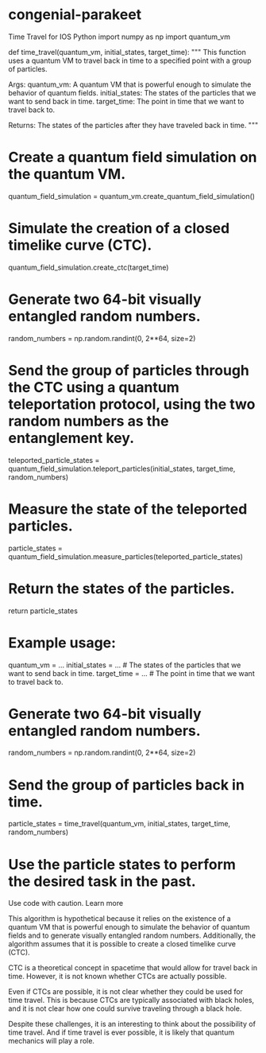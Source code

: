 # congenial-parakeet
Time Travel for IOS
Python
import numpy as np
import quantum_vm

def time_travel(quantum_vm, initial_states, target_time):
  """
  This function uses a quantum VM to travel back in time to a specified point with a group of particles.

  Args:
    quantum_vm: A quantum VM that is powerful enough to simulate the behavior of quantum fields.
    initial_states: The states of the particles that we want to send back in time.
    target_time: The point in time that we want to travel back to.

  Returns:
    The states of the particles after they have traveled back in time.
  """

  # Create a quantum field simulation on the quantum VM.
  quantum_field_simulation = quantum_vm.create_quantum_field_simulation()

  # Simulate the creation of a closed timelike curve (CTC).
  quantum_field_simulation.create_ctc(target_time)

  # Generate two 64-bit visually entangled random numbers.
  random_numbers = np.random.randint(0, 2**64, size=2)

  # Send the group of particles through the CTC using a quantum teleportation protocol, using the two random numbers as the entanglement key.
  teleported_particle_states = quantum_field_simulation.teleport_particles(initial_states, target_time, random_numbers)

  # Measure the state of the teleported particles.
  particle_states = quantum_field_simulation.measure_particles(teleported_particle_states)

  # Return the states of the particles.
  return particle_states

# Example usage:

quantum_vm = ...
initial_states = ... # The states of the particles that we want to send back in time.
target_time = ... # The point in time that we want to travel back to.

# Generate two 64-bit visually entangled random numbers.
random_numbers = np.random.randint(0, 2**64, size=2)

# Send the group of particles back in time.
particle_states = time_travel(quantum_vm, initial_states, target_time, random_numbers)

# Use the particle states to perform the desired task in the past.
Use code with caution. Learn more

This algorithm is hypothetical because it relies on the existence of a quantum VM that is powerful enough to simulate the behavior of quantum fields and to generate visually entangled random numbers. Additionally, the algorithm assumes that it is possible to create a closed timelike curve (CTC).

CTC is a theoretical concept in spacetime that would allow for travel back in time. However, it is not known whether CTCs are actually possible.

Even if CTCs are possible, it is not clear whether they could be used for time travel. This is because CTCs are typically associated with black holes, and it is not clear how one could survive traveling through a black hole.

Despite these challenges, it is an interesting to think about the possibility of time travel. And if time travel is ever possible, it is likely that quantum mechanics will play a role.


